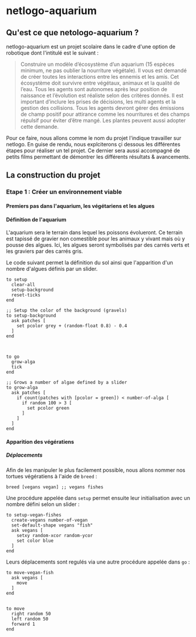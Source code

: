 # netlogo-aquarium

## Qu'est ce que netologo-aquarium ?

netlogo-aquarium est un projet scolaire dans le cadre d'une option de robotique dont l'intitulé est le suivant :
> Construire un modèle d’écosystème d’un aquarium (15 espèces minimum, ne pas oublier la nourriture végétale).
Il vous est demandé de créer toutes les interactions entre les ennemis et les amis.
Cet écosystème doit survivre entre végétaux, animaux et la qualité de l’eau.
Tous les agents sont autonomes après leur position de naissance et l’évolution est réaliste selon des critères donnés.
Il est important d’inclure les prises de décisions, les multi agents et la gestion des collisions.
Tous les agents devront gérer des émissions de champ positif pour attirance comme les nourritures et des champs répulsif pour éviter d’être mangé.
Les plantes peuvent aussi adopter cette demande.

Pour ce faire, nous allons comme le nom du projet l'indique travailler sur netlogo.
En guise de rendu, nous explciterons çi dessous les différentes étapes pour réaliser un tel projet.
Ce dernier sera aussi accompagné de petits films permettant de démontrer les différents résultats & avancements.

## La construction du projet

### Etape 1 : Créer un environnement viable

#### Premiers pas dans l'aquarium, les végétariens et les algues

#### Définition de l'aquarium

L'aquarium sera le terrain dans lequel les poissons évolueront.
Ce terrain est tapissé de gravier non comestible pour les animaux y vivant mais où y pousse des algues.
Ici, les algues seront symbolisés par des carrés verts et les graviers par des carrés gris.

Le code suivant permet la définition du sol ainsi que l'apparition d'un nombre d'algues définis par un slider.

```
to setup
  clear-all
  setup-background
  reset-ticks
end

;; Setup the color of the background (gravels)
to setup-background
  ask patches [
    set pcolor grey + (random-float 0.8) - 0.4
  ]
end



to go
  grow-alga
  tick
end

;; Grows a number of algae defined by a slider
to grow-alga
  ask patches [
    if count(patches with [pcolor = green]) < number-of-alga [
      if random 100 > 3 [
        set pcolor green
      ]
    ]
  ]
end
```

#### Apparition des végératiens

##### Déplacements

Afin de les manipuler le plus facilement possible, nous allons nommer nos tortues végératiens à l'aide de `breed` :
```
breed [vegans vegan] ;; vegans fishes
```

Une procédure appelée dans `setup` permet ensuite leur initialisation avec un nombre défini selon un slider :

```
to setup-vegan-fishes
  create-vegans number-of-vegan
  set-default-shape vegans "fish"
  ask vegans [
    setxy random-xcor random-ycor
    set color blue
  ]
end
```

Leurs déplacements sont regulés via une autre procédure appelée dans `go` :
```
to move-vegan-fish
  ask vegans [
    move
  ]
end


to move
  right random 50
  left random 50
  forward 1
end
```
